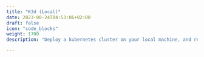 ```yaml
---
title: "K3d (Local)"
date: 2023-08-24T04:53:06+02:00
draft: false
icon: "code_blocks"
weight: 1700
description: "Deploy a kubernetes cluster on your local machine, and really fast"

---
```


